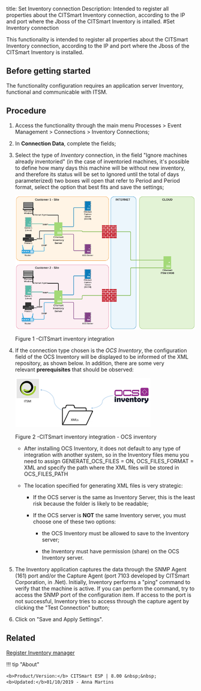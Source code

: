 title: Set Inventory connection
Description: Intended to register all properties about the CITSmart Inventory connection, according to the IP and port where the Jboss of the CITSmart Inventory is intalled.
#Set Inventory connection

This functionality is intended to register all properties about the CITSmart
Inventory connection, according to the IP and port where the Jboss of the
CITSmart Inventory is installed.

Before getting started
--------------------------

The functionality configuration requires an application server Inventory,
functional and communicable with ITSM.

Procedure
-------------

1.  Access the functionality through the main menu Processes \> Event Management
    \> Connections \> Inventory Connections;

2.  In **Connection Data**, complete the fields;

3.  Select the type of *Inventory* connection, in the field "Ignore machines
    already inventoried" (in the case of inventoried machines, it's possible to
    define how many days this machine will be without new inventory, and
    therefore its status will be set to Ignored until the total of days
    parameterized) two boxes will open that refer to Period and Period format,
    select the option that best fits and save the settings;

      ![inventory integration](images/inventory-connection-one.png)

       Figure 1 -CITSmart inventory integration

4.  If the connection type chosen is the *OCS Inventory*, the configuration
    field of the OCS Inventory will be displayed to be informed of the XML
    repository, as shown below. In addition, there are some very
    relevant **prerequisites** that should be observed:

       ![inventory integration](images/inventory-connection-two.png)
   

       Figure 2 -CITSmart inventory integration - OCS inventory

       + After installing OCS Inventory, it does not default to any type of
         integration with another system, so in the Inventory files menu you need to
         assign GENERATE_OCS_FILES = ON, OCS_FILES_FORMAT = XML and specify the path
         where the XML files will be stored in OCS_FILES_PATH

       + The location specified for generating XML files is very strategic:

          + If the OCS server is the same as Inventory Server, this is the least
            risk because the folder is likely to be readable;

          + If the OCS server is **NOT** the same Inventory server, you must choose
            one of these two options:

               + the OCS Inventory must be allowed to save to the Inventory server;

               + the Inventory must have permission (share) on the OCS Inventory
                 server.

5.  The Inventory application captures the data through the SNMP Agent (161)
    port and/or the Capture Agent (port 7103 developed by CITSmart Corporation,
    in .Net). Initially, Inventory performs a "ping" command to verify that the
    machine is active. If you can perform the command, try to access the SNMP
    port of the configuration item. If access to the port is not successful,
    Inventory tries to access through the capture agent by clicking the "Test
    Connection" button;

6.  Click on "Save and Apply Settings".

Related
-------

[Register Inventory manager](/en-us/citsmart-esp-8/processes/event/configuration/register-inventory-manager.html)



!!! tip "About"

    <b>Product/Version:</b> CITSmart ESP | 8.00 &nbsp;&nbsp;
    <b>Updated:</b>01/10/2019 - Anna Martins
